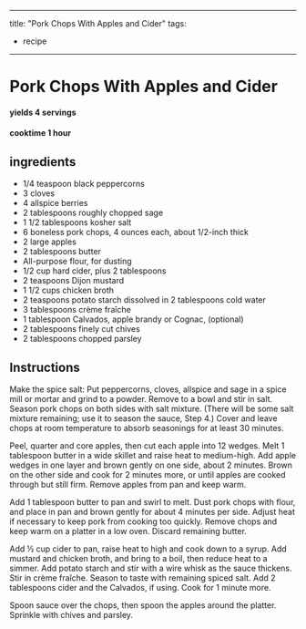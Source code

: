 
---
title: "Pork Chops With Apples and Cider"
tags:
  - recipe
---

# Pork Chops With Apples and Cider

#### yields  4 servings

#### cooktime 1 hour

## ingredients
* 1/4 teaspoon black peppercorns 
* 3 cloves 
* 4 allspice berries 
* 2 tablespoons roughly chopped sage 
* 1 1/2 tablespoons kosher salt 
* 6 boneless pork chops, 4 ounces each, about 1/2-inch thick 
* 2 large apples 
* 2 tablespoons butter 
* All-purpose flour, for dusting 
* 1/2 cup hard cider, plus 2 tablespoons 
* 2 teaspoons Dijon mustard 
* 1 1/2 cups chicken broth 
* 2 teaspoons potato starch dissolved in 2 tablespoons cold water 
* 3 tablespoons crème fraîche 
* 1 tablespoon Calvados, apple brandy or Cognac, (optional)
* 2 tablespoons finely cut chives 
* 2 tablespoons chopped parsley 



## Instructions
Make the spice salt: Put peppercorns, cloves, allspice and sage in a spice mill or mortar and grind to a powder. Remove to a bowl and stir in salt. Season pork chops on both sides with salt mixture. (There will be some salt mixture remaining; use it to season the sauce, Step 4.) Cover and leave chops at room temperature to absorb seasonings for at least 30 minutes.

 

Peel, quarter and core apples, then cut each apple into 12 wedges. Melt 1 tablespoon butter in a wide skillet and raise heat to medium-high. Add apple wedges in one layer and brown gently on one side, about 2 minutes. Brown on the other side and cook for 2 minutes more, or until apples are cooked through but still firm. Remove apples from pan and keep warm.

<p>Add 1 tablespoon butter to pan and swirl to melt. Dust pork chops with flour, and place in pan and brown gently for about 4 minutes per side. Adjust heat if necessary to keep pork from cooking too quickly. Remove chops and keep warm on a platter in a low oven. Discard remaining butter.

<p>Add ½ cup cider to pan, raise heat to high and cook down to a syrup. Add mustard and chicken broth, and bring to a boil, then reduce heat to a simmer. Add potato starch and stir with a wire whisk as the sauce thickens. Stir in crème fraîche. Season to taste with remaining spiced salt. Add 2 tablespoons cider and the Calvados, if using. Cook for 1 minute more.

<p>Spoon sauce over the chops, then spoon the apples around the platter. Sprinkle with chives and parsley.






